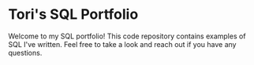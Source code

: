 # Tori's SQL Portfolio

Welcome to my SQL portfolio! This code repository contains examples of SQL I've written. Feel free to take a look and reach out if you have any questions.
